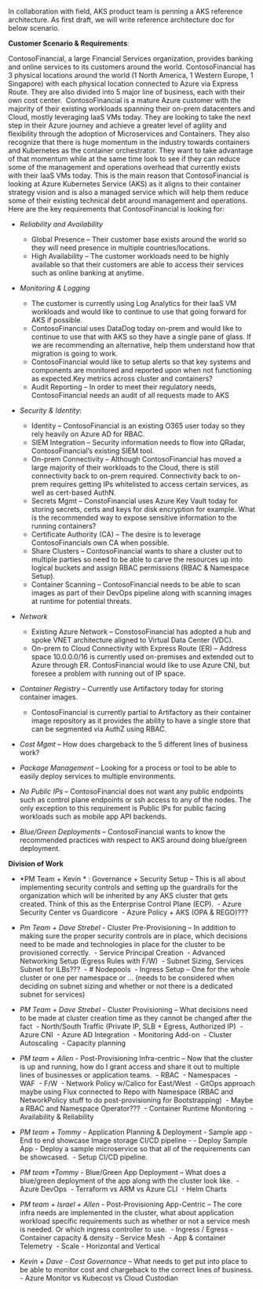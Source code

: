 
In collaboration with field, AKS product team is penning a AKS reference architecture. As first draft, we will write reference architecture doc for below scenario. 

**Customer Scenario & Requirements**: 

ContosoFinancial, a large Financial Services organization, provides banking and online services to its customers around the world. ContosoFinancial has 3 physical locations around the world (1 North America, 1 Western Europe, 1 Singapore) with each physical location connected to Azure via Express Route. They are also divided into 5 major line of business, each with their own cost center. 
ContosoFinancial is a mature Azure customer with the majority of their existing workloads spanning their on-prem datacenters and Cloud, mostly leveraging IaaS VMs today. They are looking to take the next step in their Azure journey and achieve a greater level of agility and flexibility through the adoption of Microservices and Containers. They also recognize that there is huge momentum in the industry towards containers and Kubernetes as the container orchestrator. They want to take advantage of that momentum while at the same time look to see if they can reduce some of the management and operations overhead that currently exists with their IaaS VMs today. This is the main reason that ContosoFinancial is looking at Azure Kubernetes Service (AKS) as it aligns to their container strategy vision and is also a managed service which will help them reduce some of their existing technical debt around management and operations.  
Here are the key requirements that ContosoFinancial is looking for: 

- *Reliability and Availability*
	- Global Presence – Their customer base exists around the world so they will need presence in multiple countries/locations. 
	- High Availability – The customer workloads need to be highly available so that their customers are able to access their services such as online banking at anytime. 

- *Monitoring & Logging* 
	- The customer is currently using Log Analytics for their IaaS VM workloads and would like to continue to use that going forward for AKS if possible. 
	- ContosoFinancial uses DataDog today on-prem and would like to continue to use that with AKS so they have a single pane of glass. If we are recommending an alternative, help them understand how that migration is going to work. 
	- ContosoFinancial would like to setup alerts so that key systems and components are monitored and reported upon when not functioning as expected.Key metrics across cluster and containers? 
	- Audit Reporting – In order to meet their regulatory needs, ContosoFinancial needs an audit of all requests made to AKS
  
- *Security & Identity*:
	- Identity – ContosoFinancial is an existing O365 user today so they rely heavily on Azure AD for RBAC. 
	- SIEM Integration – Security information needs to flow into QRadar, ContosoFinancial’s existing SIEM tool. 
	- On-prem Connectivity – Although ContosoFinancial has moved a large majority of their workloads to the Cloud, there is still connectivity back to on-prem required. Connectivity back to on-prem requires getting IPs whitelisted to access certain services, as well as cert-based AuthN. 
	- Secrets Mgmt – ConstoFinancial uses Azure Key Vault today for storing secrets, certs and keys for disk encryption for example. What is the recommended way to expose sensitive information to the running containers? 
	- Certificate Authority (CA) – The desire is to leverage ContosoFinancials own CA when possible. 
	- Share Clusters – ContosoFinancial wants to share a cluster out to multiple parties so need to be able to carve the resources up into logical buckets and assign RBAC permissions (RBAC & Namespace Setup). 
	- Container Scanning – ContosoFinancial needs to be able to scan images as part of their DevOps pipeline along with scanning images at runtime for potential threats. 
- *Network* 
	- Existing Azure Network – ConstosoFinancial has adopted a hub and spoke VNET architecture aligned to Virtual Data Center (VDC).  
	- On-prem to Cloud Connectivity with Express Route (ER) – Address space 10.0.0.0/16 is currently used on-premises and extended out to Azure through ER. ContosFinancial would like to use Azure CNI, but foresee a problem with running out of IP space. 
	
- *Container Registry* – Currently use Artifactory today for storing container images. 
	-  ContosoFinancial is currently partial to Artifactory as their container image repository as it provides the ability to have a single store that can be segmented via AuthZ using RBAC. 
	
- *Cost Mgmt* – How does chargeback to the 5 different lines of business work? 

- *Package Management* – Looking for a process or tool to be able to easily deploy services to multiple environments. 

- *No Public IPs* – ContosoFinancial does not want any public endpoints such as control plane endpoints or ssh access to any of the nodes. The only exception to this requirement is Public IPs for public facing workloads such as mobile app API backends. 

- *Blue/Green Deployments* – ContosoFinancial wants to know the recommended practices with respect to AKS around doing blue/green deployment. 


**Division of Work**

- *PM Team + Kevin * :       Governance + Security Setup  – This is all about implementing security controls and setting up the guardrails for the organization which will be inherited by any AKS cluster that gets created. Think of this as the Enterprise Control Plane (ECP). 
		- Azure Security Center vs Guardicore 
		- Azure Policy + AKS (OPA & REGO)??? 
		
- *Pm Team +  Dave Strebel*  -    Cluster Pre-Provisioning – In addition to making sure the proper security controls are in place, which decisions need to be made and technologies in place for the cluster to be provisioned correctly. 
		- Service Principal Creation 
		- Advanced Networking Setup (Egress Rules with F/W) 
		- Subnet Sizing, Services Subnet for ILBs??? 
		- # Nodepools 
		- Ingress Setup – One for the whole cluster or one per namespace or … (needs to be considered when deciding on subnet sizing and whether or not there is a dedicated subnet for services) 
		
		
- *PM Team + Dave Strebel*  - Cluster Provisioning – What decisions need to be made at cluster creation time as they cannot be changed after the fact 
		- North/South Traffic (Private IP, SLB + Egress, Authorized IP) 
		- Azure CNI 
		- Azure AD Integration 
		- Monitoring Add-on 
		- Cluster Autoscaling 
		- Capacity planning
		
- *PM team +  Allen* -  Post-Provisioning Infra-centric – Now that the cluster is up and running, how do I grant access and share it out to multiple lines of businesses or application teams. 
		- RBAC 
		- Namespaces 
		- WAF 
		- F/W 
		- Network Policy w/Calico for East/West 
		- GitOps approach maybe using Flux connected to Repo with Namespace (RBAC and NetworkPolicy stuff to do post-provisioning for Bootstrapping) 
		- Maybe a RBAC and Namespace Operator??? 
		- Container Runtime Monitoring 
		- Availability & Reliability

- *PM team + Tommy* -  Application Planning & Deployment - Sample app - End to end showcase
	Image storage 
	CI/CD pipeline - 
		- Deploy Sample App - Deploy a sample microservice so that all of the requirements can be showcased. 
				- Setup CI/CD pipeline. 
		
-	*PM team +Tommy* - Blue/Green App Deployment – What does a blue/green deployment of the app along with the cluster look like. 
			- Azure DevOps 
			- Terraform vs ARM vs Azure CLI 
			- Helm Charts 


- *PM team + Israel + Allen* -  Post-Provisioning App-Centric – The core infra needs are implemented in the cluster, what about application workload specific requirements such as whether or not a service mesh is needed. Or which ingress controller to use. 
		- Ingress / Egress
		- Container capacity & density
		- Service Mesh 
		- App & container Telemetry 
		- Scale - Horizontal and Vertical
		
- *Kevin + Dave - Cost Governance* – What needs to get put into place to be able to monitor cost and chargeback to the correct lines of business. 
		- Azure Monitor vs Kubecost vs Cloud Custodian 

